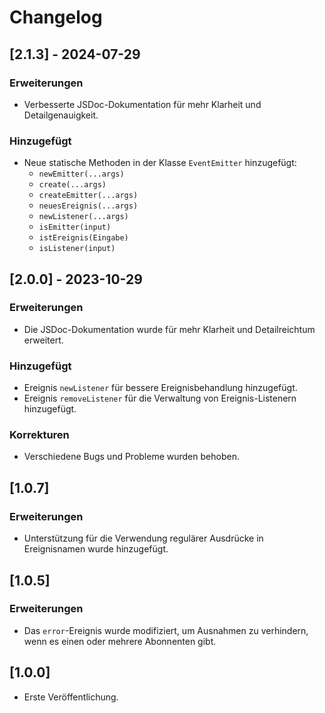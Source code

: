 # Changelog


## [2.1.3] - 2024-07-29

### Erweiterungen
* Verbesserte JSDoc-Dokumentation für mehr Klarheit und Detailgenauigkeit.

### Hinzugefügt
* Neue statische Methoden in der Klasse `EventEmitter` hinzugefügt:
  * `newEmitter(...args)`
  * `create(...args)`
  * `createEmitter(...args)`
  * `neuesEreignis(...args)`
  * `newListener(...args)`
  * `isEmitter(input)`
  * `istEreignis(Eingabe)`
  * `isListener(input)`


## [2.0.0] - 2023-10-29

### Erweiterungen
* Die JSDoc-Dokumentation wurde für mehr Klarheit und Detailreichtum erweitert.

### Hinzugefügt
* Ereignis `newListener` für bessere Ereignisbehandlung hinzugefügt.
* Ereignis `removeListener` für die Verwaltung von Ereignis-Listenern hinzugefügt.

### Korrekturen
* Verschiedene Bugs und Probleme wurden behoben.


## [1.0.7]

### Erweiterungen
* Unterstützung für die Verwendung regulärer Ausdrücke in Ereignisnamen wurde hinzugefügt.


## [1.0.5]

### Erweiterungen
* Das `error`-Ereignis wurde modifiziert, um Ausnahmen zu verhindern, wenn es einen oder mehrere Abonnenten gibt.


## [1.0.0]

* Erste Veröffentlichung.